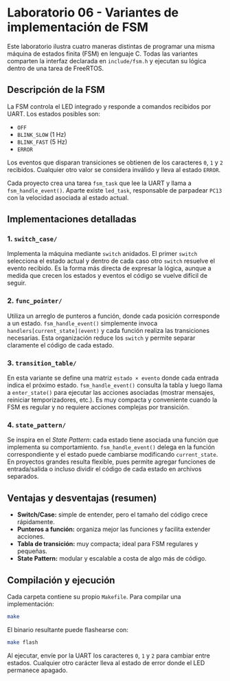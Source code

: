# Laboratorio 06 - Variantes de implementación de FSM

Este laboratorio ilustra cuatro maneras distintas de programar una misma máquina de estados finita (FSM) en lenguaje C.  Todas las variantes comparten la interfaz declarada en `include/fsm.h` y ejecutan su lógica dentro de una tarea de FreeRTOS.

## Descripción de la FSM

La FSM controla el LED integrado y responde a comandos recibidos por UART. Los estados posibles son:

- `OFF`
- `BLINK_SLOW` (1&nbsp;Hz)
- `BLINK_FAST` (5&nbsp;Hz)
- `ERROR`

Los eventos que disparan transiciones se obtienen de los caracteres `0`, `1` y `2` recibidos. Cualquier otro valor se considera inválido y lleva al estado `ERROR`.

Cada proyecto crea una tarea `fsm_task` que lee la UART y llama a `fsm_handle_event()`. Aparte existe `led_task`, responsable de parpadear `PC13` con la velocidad asociada al estado actual.

## Implementaciones detalladas

### 1. `switch_case/`
Implementa la máquina mediante `switch` anidados. El primer `switch` selecciona el estado actual y dentro de cada caso otro `switch` resuelve el evento recibido. Es la forma más directa de expresar la lógica, aunque a medida que crecen los estados y eventos el código se vuelve difícil de seguir.

### 2. `func_pointer/`
Utiliza un arreglo de punteros a función, donde cada posición corresponde a un estado. `fsm_handle_event()` simplemente invoca `handlers[current_state](event)` y cada función realiza las transiciones necesarias. Esta organización reduce los `switch` y permite separar claramente el código de cada estado.

### 3. `transition_table/`
En esta variante se define una matriz `estado × evento` donde cada entrada indica el próximo estado. `fsm_handle_event()` consulta la tabla y luego llama a `enter_state()` para ejecutar las acciones asociadas (mostrar mensajes, reiniciar temporizadores, etc.). Es muy compacta y conveniente cuando la FSM es regular y no requiere acciones complejas por transición.

### 4. `state_pattern/`
Se inspira en el *State Pattern*: cada estado tiene asociada una función que implementa su comportamiento. `fsm_handle_event()` delega en la función correspondiente y el estado puede cambiarse modificando `current_state`. En proyectos grandes resulta flexible, pues permite agregar funciones de entrada/salida o incluso dividir el código de cada estado en archivos separados.

## Ventajas y desventajas (resumen)

- **Switch/Case:** simple de entender, pero el tamaño del código crece rápidamente.
- **Punteros a función:** organiza mejor las funciones y facilita extender acciones.
- **Tabla de transición:** muy compacta; ideal para FSM regulares y pequeñas.
- **State Pattern:** modular y escalable a costa de algo más de código.

## Compilación y ejecución

Cada carpeta contiene su propio `Makefile`. Para compilar una implementación:

```bash
make
```

El binario resultante puede flashearse con:

```bash
make flash
```

Al ejecutar, envíe por la UART los caracteres `0`, `1` y `2` para cambiar entre estados. Cualquier otro carácter lleva al estado de error donde el LED permanece apagado.


